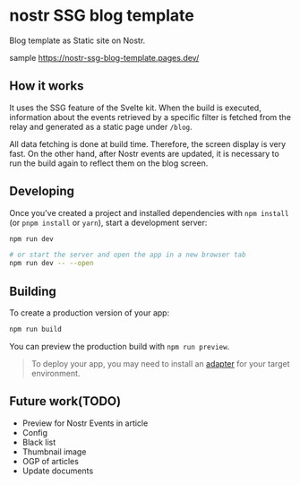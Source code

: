 # nostr SSG blog template

Blog template as Static site on Nostr.

sample
https://nostr-ssg-blog-template.pages.dev/

## How it works

It uses the SSG feature of the Svelte kit.
When the build is executed, information about the events retrieved by a specific filter is fetched from the relay and generated as a static page under `/blog`.

All data fetching is done at build time. Therefore, the screen display is very fast. On the other hand, after Nostr events are updated, it is necessary to run the build again to reflect them on the blog screen.

## Developing

Once you've created a project and installed dependencies with `npm install` (or `pnpm install` or `yarn`), start a development server:

```bash
npm run dev

# or start the server and open the app in a new browser tab
npm run dev -- --open
```

## Building

To create a production version of your app:

```bash
npm run build
```

You can preview the production build with `npm run preview`.

> To deploy your app, you may need to install an [adapter](https://kit.svelte.dev/docs/adapters) for your target environment.

## Future work(TODO)

- Preview for Nostr Events in article 
- Config
- Black list
- Thumbnail image
- OGP of articles
- Update documents
